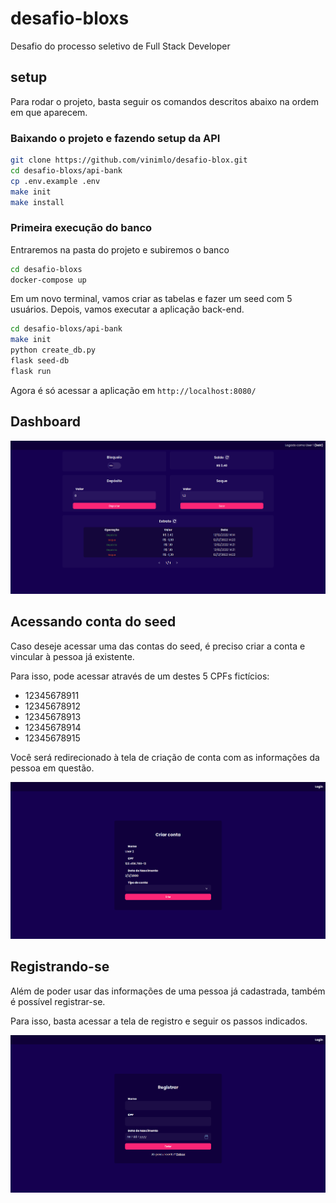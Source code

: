 # desafio-bloxs
Desafio do processo seletivo de Full Stack Developer

## setup

Para rodar o projeto, basta seguir os comandos descritos abaixo na ordem em que aparecem.

### Baixando o projeto e fazendo setup da API
```bash
git clone https://github.com/vinimlo/desafio-blox.git
cd desafio-bloxs/api-bank
cp .env.example .env
make init
make install
```

### Primeira execução do banco
Entraremos na pasta do projeto e subiremos o banco
```bash
cd desafio-bloxs
docker-compose up
```

Em um novo terminal, vamos criar as tabelas e fazer um seed com 5 usuários. Depois, vamos executar a aplicação back-end.
```bash
cd desafio-bloxs/api-bank
make init
python create_db.py
flask seed-db
flask run
```

Agora é só acessar a aplicação em ```http://localhost:8080/```

## Dashboard

![Captura de tela dashboard](captura_1.png)

## Acessando conta do seed

Caso deseje acessar uma das contas do seed, é preciso criar a conta e vincular à pessoa já existente.

Para isso, pode acessar através de um destes 5 CPFs fictícios:

* 12345678911
* 12345678912
* 12345678913
* 12345678914
* 12345678915

Você será redirecionado à tela de criação de conta com as informações da pessoa em questão.

![Captura de tela criação](captura_2.png)

## Registrando-se

Além de poder usar das informações de uma pessoa já cadastrada, também é possível registrar-se.

Para isso, basta acessar a tela de registro e seguir os passos indicados.


![Captura de tela registro](captura_3.png)